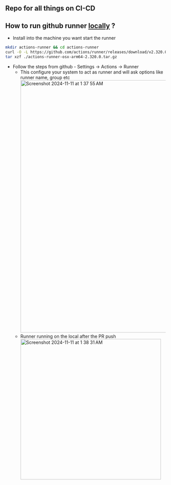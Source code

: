 ## Repo for all things on CI-CD

## How to run github runner [locally](https://github.com/actions/runner/releases) ? 

- Install into the machine you want start the runner
```sh
mkdir actions-runner && cd actions-runner
curl -O -L https://github.com/actions/runner/releases/download/v2.320.0/actions-runner-osx-arm64-2.320.0.tar.gz
tar xzf ./actions-runner-osx-arm64-2.320.0.tar.gz
```

- Follow the steps from github - Settings -> Actions -> Runner
  - This configure your system to act as runner and will ask options like runner name, group etc
    <img width="792" alt="Screenshot 2024-11-11 at 1 37 55 AM" src="https://github.com/user-attachments/assets/060b780a-8eb6-4d73-b3f7-be8e142ebdb3">
  - Runner running on the local after the PR push
    <img width="441" alt="Screenshot 2024-11-11 at 1 38 31 AM" src="https://github.com/user-attachments/assets/85cedf35-8c0d-4e06-a528-430819be183c">
